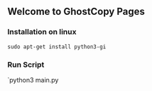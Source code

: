 ## Welcome to GhostCopy Pages
### Installation on linux
`sudo apt-get install python3-gi`

### Run Script
`python3 main.py
